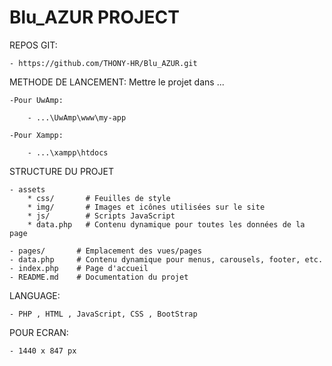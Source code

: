# Blu_AZUR PROJECT

REPOS GIT:

    - https://github.com/THONY-HR/Blu_AZUR.git

METHODE DE LANCEMENT: Mettre le projet dans ... 

    -Pour UwAmp:

        - ...\UwAmp\www\my-app
    
    -Pour Xampp:

        - ...\xampp\htdocs

STRUCTURE DU PROJET 

    - assets
        * css/       # Feuilles de style
        * img/       # Images et icônes utilisées sur le site
        * js/        # Scripts JavaScript
        * data.php   # Contenu dynamique pour toutes les données de la page

    - pages/       # Emplacement des vues/pages
    - data.php     # Contenu dynamique pour menus, carousels, footer, etc.
    - index.php    # Page d'accueil
    - README.md    # Documentation du projet

LANGUAGE: 

    - PHP , HTML , JavaScript, CSS , BootStrap

POUR ECRAN: 

    - 1440 x 847 px